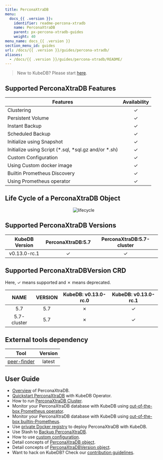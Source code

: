 ```yaml
---
title: PerconaXtraDB
menu:
  docs_{{ .version }}:
    identifier: readme-percona-xtradb
    name: PerconaXtraDB
    parent: px-percona-xtradb-guides
    weight: 40
menu_name: docs_{{ .version }}
section_menu_id: guides
url: /docs/{{ .version }}/guides/percona-xtradb/
aliases:
  - /docs/{{ .version }}/guides/percona-xtradb/README/
---
```


> New to KubeDB? Please start [here](/docs/README.md).

## Supported PerconaXtraDB Features

|                        Features                         | Availability |
| ------------------------------------------------------- | :----------: |
| Clustering                                              |   &#10003;   |
| Persistent Volume                                       |   &#10003;   |
| Instant Backup                                          |   &#10003;   |
| Scheduled Backup                                        |   &#10003;   |
| Initialize using Snapshot                               |   &#10003;   |
| Initialize using Script (\*.sql, \*sql.gz and/or \*.sh) |   &#10003;   |
| Custom Configuration                                    |   &#10003;   |
| Using Custom docker image                               |   &#10003;   |
| Builtin Prometheus Discovery                            |   &#10003;   |
| Using Prometheus operator                        |   &#10003;   |

## Life Cycle of a PerconaXtraDB Object

<p align="center">
  <img alt="lifecycle" src="/docs/images/percona-xtradb/Lifecycle_of_a_PerconaXtraDB.svg" >
</p>

## Supported PerconaXtraDB Versions

| KubeDB Version | PerconaXtraDB:5.7 | PerconaXtraDB:5.7-cluster |
| :------------: | :---------------: | :-----------------------: |
|  v0.13.0-rc.1  |      &#10003;     |         &#10003;          |

## Supported PerconaXtraDBVersion CRD

Here, &#10003; means supported and &#10007; means deprecated.

|    NAME     | VERSION | KubeDB: v0.13.0-rc.0 | KubeDB: v0.13.0-rc.1 |
| :---------: | :-----: | :------------------: | :------------------: |
|     5.7     |   5.7   |       &#10007;       |       &#10003;       |
| 5.7-cluster |   5.7   |       &#10007;       |       &#10003;       |

## External tools dependency

|                                      Tool                                      | Version |
| :----------------------------------------------------------------------------: | :-----: |
| [peer-finder](https://github.com/kubernetes/contrib/tree/master/peer-finder)   | latest  |

## User Guide

- [Overview](/docs/guides/percona-xtradb/overview/overview.md) of PerconaXtraDB.
- [Quickstart PerconaXtraDB](/docs/guides/percona-xtradb/quickstart/quickstart.md) with KubeDB Operator.
- How to run [PerconaXtraDB Cluster](/docs/guides/percona-xtradb/clustering/percona-xtradb-cluster.md).
- Monitor your PerconaXtraDB database with KubeDB using [out-of-the-box Prometheus operator](/docs/guides/percona-xtradb/monitoring/using-prometheus-operator.md).
- Monitor your PerconaXtraDB database with KubeDB using [out-of-the-box builtin-Prometheus](/docs/guides/percona-xtradb/monitoring/using-builtin-prometheus.md).
- Use [private Docker registry](/docs/guides/percona-xtradb/private-registry/using-private-registry.md) to deploy PerconaXtraDB with KubeDB.
- Use Stash to [Backup PerconaXtraDB](/docs/guides/percona-xtradb/backup/stash.md).
- How to use [custom configuration](/docs/guides/percona-xtradb/configuration/using-custom-config.md).
- Detail concepts of [PerconaXtraDB object](/docs/guides/percona-xtradb/concepts/percona-xtradb.md).
- Detail concepts of [PerconaXtraDBVersion object](/docs/guides/percona-xtradb/concepts/catalog.md).
- Want to hack on KubeDB? Check our [contribution guidelines](/docs/CONTRIBUTING.md).

